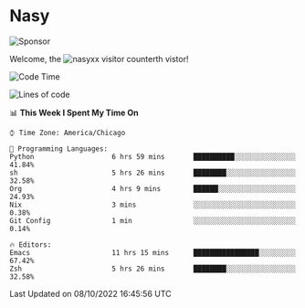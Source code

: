 # Nasy

<!--
<p align="center">
<img height="200" src="https://github-readme-stats.vercel.app/api?username=nasyxx&count_private=true&show_icons=true&theme=dracula&include_all_commits=true"/>
<img height="200" src="https://github-readme-stats.vercel.app/api/top-langs/?username=nasyxx&theme=dracula&hide=html,jupyter+notebook&count_private=true&show_icons=true"/>
</p>

  
----------------
-->

![Sponsor](https://img.shields.io/static/v1.svg?label=Sponsor&message=%E2%9D%A4&logo=GitHub&style=flat&color=pink)
 
Welcome, the ![nasyxx visitor counter](https://count.getloli.com/get/@nasyxx?theme=rule34)th vistor!
 
<!--START_SECTION:waka-->
![Code Time](http://img.shields.io/badge/Code%20Time-2%2C698%20hrs%2014%20mins-blue)

![Lines of code](https://img.shields.io/badge/From%20Hello%20World%20I%27ve%20Written-5%20Million%20lines%20of%20code-blue)

📊 **This Week I Spent My Time On** 

```text
⌚︎ Time Zone: America/Chicago

💬 Programming Languages: 
Python                   6 hrs 59 mins       ██████████░░░░░░░░░░░░░░░   41.84% 
sh                       5 hrs 26 mins       ████████░░░░░░░░░░░░░░░░░   32.58% 
Org                      4 hrs 9 mins        ██████░░░░░░░░░░░░░░░░░░░   24.93% 
Nix                      3 mins              ░░░░░░░░░░░░░░░░░░░░░░░░░   0.38% 
Git Config               1 min               ░░░░░░░░░░░░░░░░░░░░░░░░░   0.14%

🔥 Editors: 
Emacs                    11 hrs 15 mins      ████████████████░░░░░░░░░   67.42% 
Zsh                      5 hrs 26 mins       ████████░░░░░░░░░░░░░░░░░   32.58%

```


 Last Updated on 08/10/2022 16:45:56 UTC
<!--END_SECTION:waka-->

<!-- ![visitors](https://visitor-badge.laobi.icu/badge?page_id=nasyxx.nasyxx) -->
